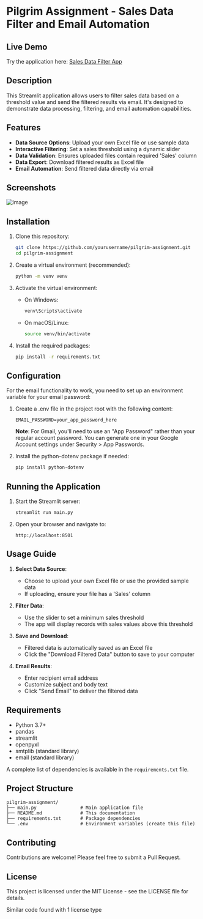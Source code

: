 ﻿# Pilgrim Assignment - Sales Data Filter and Email Automation

## Live Demo

Try the application here: [Sales Data Filter App](https://pilgrim-sales-filter.streamlit.app/)

## Description

This Streamlit application allows users to filter sales data based on a threshold value and send the filtered results via email. It's designed to demonstrate data processing, filtering, and email automation capabilities.

## Features

- **Data Source Options**: Upload your own Excel file or use sample data
- **Interactive Filtering**: Set a sales threshold using a dynamic slider
- **Data Validation**: Ensures uploaded files contain required 'Sales' column
- **Data Export**: Download filtered results as Excel file
- **Email Automation**: Send filtered data directly via email

## Screenshots

![image](https://github.com/user-attachments/assets/38d7fd3e-1837-4525-ae74-17ab29d248c2)

## Installation

1. Clone this repository:
   ```bash
   git clone https://github.com/yourusername/pilgrim-assignment.git
   cd pilgrim-assignment
   ```

2. Create a virtual environment (recommended):
   ```bash
   python -m venv venv
   ```

3. Activate the virtual environment:
   - On Windows:
     ```bash
     venv\Scripts\activate
     ```
   - On macOS/Linux:
     ```bash
     source venv/bin/activate
     ```

4. Install the required packages:
   ```bash
   pip install -r requirements.txt
   ```

## Configuration

For the email functionality to work, you need to set up an environment variable for your email password:

1. Create a .env file in the project root with the following content:
   ```
   EMAIL_PASSWORD=your_app_password_here
   ```

   **Note**: For Gmail, you'll need to use an "App Password" rather than your regular account password. You can generate one in your Google Account settings under Security > App Passwords.

2. Install the python-dotenv package if needed:
   ```bash
   pip install python-dotenv
   ```

## Running the Application

1. Start the Streamlit server:
   ```bash
   streamlit run main.py
   ```

2. Open your browser and navigate to:
   ```
   http://localhost:8501
   ```

## Usage Guide

1. **Select Data Source**:
   - Choose to upload your own Excel file or use the provided sample data
   - If uploading, ensure your file has a 'Sales' column

2. **Filter Data**:
   - Use the slider to set a minimum sales threshold
   - The app will display records with sales values above this threshold

3. **Save and Download**:
   - Filtered data is automatically saved as an Excel file
   - Click the "Download Filtered Data" button to save to your computer

4. **Email Results**:
   - Enter recipient email address
   - Customize subject and body text
   - Click "Send Email" to deliver the filtered data

## Requirements

- Python 3.7+
- pandas
- streamlit
- openpyxl
- smtplib (standard library)
- email (standard library)

A complete list of dependencies is available in the `requirements.txt` file.

## Project Structure

```
pilgrim-assignment/
├── main.py                # Main application file
├── README.md              # This documentation
├── requirements.txt       # Package dependencies
└── .env                   # Environment variables (create this file)
```

## Contributing

Contributions are welcome! Please feel free to submit a Pull Request.

## License

This project is licensed under the MIT License - see the LICENSE file for details.

Similar code found with 1 license type
